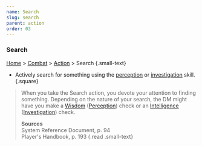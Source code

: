 ```yaml
---
name: Search
slug: search
parent: action
order: 03
---
```

### Search
[Home](dm-operations-center) > [Combat](combat) > [Action](action) > Search {.small-text}

- Actively search for something using the [perception](perception) or [investigation](investigation) skill.
{.square}

> When you take the Search action, you devote your attention to finding something. Depending on the nature of your search, the DM might have you make a [Wisdom](wisdom) ([Perception](perception)) check or an [Intelligence](intelligence) ([Investigation](investigation)) check. 
> 
> **Sources** <br/>
> System Reference Document, p. 94 <br/>
> Player's Handbook, p. 193
{.read .small-text}